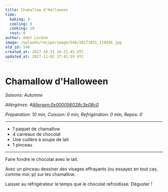 ```yaml
---
title: Chamallow d'Halloween
time:
  baking: 0
  cooling: 0
  cooking: 10
  rest: 0
author: Odet Lorène
image: /uploads/recipe/image/546/20171031_110936.jpg
old_id: 546
created_at: 2017-10-31 16:21:41 UTC
updated_at: 2017-11-02 17:41:59 UTC
---
```


# Chamallow d'Halloween

_Saisons: Automne_

_Allèrgènes: #<Allergen:0x000056028c3e08c0>_

_Préparation: 10 min, Cuisson: 0 min, Refrigération: 0 min, Repos: 0_

---

- 1 paquet de chamallow
- 4 carreaux de chocolat
- Une cuillère à soupe de lait
- 1 pinceau

---

Faire fondre le chocolat avec le lait.

Avec un pinceau dessiner des visages effrayants (ou essayez en tout cas, comme moi :p) sur les chamallow.

Laisser au réfrigérateur le temps que le chocolat refroidisse. Déguster !
